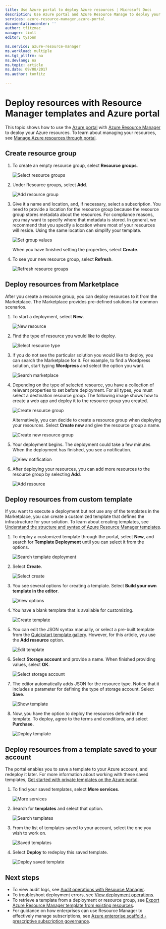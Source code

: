 ```yaml
---
title: Use Azure portal to deploy Azure resources | Microsoft Docs
description: Use Azure portal and Azure Resource Manage to deploy your resources.
services: azure-resource-manager,azure-portal
documentationcenter: ''
author: tfitzmac
manager: timlt
editor: tysonn

ms.service: azure-resource-manager
ms.workload: multiple
ms.tgt_pltfrm: na
ms.devlang: na
ms.topic: article
ms.date: 09/08/2017
ms.author: tomfitz

---
```

# Deploy resources with Resource Manager templates and Azure portal

This topic shows how to use the [Azure portal](https://portal.azure.com) with [Azure Resource Manager](resource-group-overview.md) to deploy your Azure resources. To learn about managing your resources, see [Manage Azure resources through portal](resource-group-portal.md).

## Create resource group

1. To create an empty resource group, select **Resource groups**.

   ![Select resource groups](./media/resource-group-template-deploy-portal/select-resource-groups.png)

1. Under Resource groups, select **Add**.

   ![Add resource group](./media/resource-group-template-deploy-portal/add-resource-group.png)

1. Give it a name and location, and, if necessary, select a subscription. You need to provide a location for the resource group because the resource group stores metadata about the resources. For compliance reasons, you may want to specify where that metadata is stored. In general, we recommend that you specify a location where most of your resources will reside. Using the same location can simplify your template.

   ![Set group values](./media/resource-group-template-deploy-portal/set-group-properties.png)

   When you have finished setting the properties, select **Create**.

1. To see your new resource group, select **Refresh**.

   ![Refresh resource groups](./media/resource-group-template-deploy-portal/refresh-resource-groups.png)

## Deploy resources from Marketplace

After you create a resource group, you can deploy resources to it from the Marketplace. The Marketplace provides pre-defined solutions for common scenarios.

1. To start a deployment, select **New**.

   ![New resource](./media/resource-group-template-deploy-portal/new-resources.png)

1. Find the type of resource you would like to deploy.

   ![Select resource type](./media/resource-group-template-deploy-portal/select-resource-type.png)

1. If you do not see the particular solution you would like to deploy, you can search the Marketplace for it. For example, to find a Wordpress solution, start typing **Wordpress** and select the option you want.

   ![Search marketplace](./media/resource-group-template-deploy-portal/search-resource.png)

1. Depending on the type of selected resource, you have a collection of relevant properties to set before deployment. For all types, you must select a destination resource group. The following image shows how to create a web app and deploy it to the resource group you created.

   ![Create resource group](./media/resource-group-template-deploy-portal/select-existing-group.png)

   Alternatively, you can decide to create a resource group when deploying your resources. Select **Create new** and give the resource group a name.

   ![Create new resource group](./media/resource-group-template-deploy-portal/select-new-group.png)

1. Your deployment begins. The deployment could take a few minutes. When the deployment has finished, you see a notification.

   ![View notification](./media/resource-group-template-deploy-portal/view-notification.png)

1. After deploying your resources, you can add more resources to the resource group by selecting **Add**.

   ![Add resource](./media/resource-group-template-deploy-portal/add-resource.png)

## Deploy resources from custom template

If you want to execute a deployment but not use any of the templates in the Marketplace, you can create a customized template that defines the infrastructure for your solution. To learn about creating templates, see [Understand the structure and syntax of Azure Resource Manager templates](resource-group-authoring-templates.md).

1. To deploy a customized template through the portal, select **New**, and search for **Template Deployment** until you can select it from the options.

   ![Search template deployment](./media/resource-group-template-deploy-portal/search-template.png)

1. Select **Create**.

   ![Select create](./media/resource-group-template-deploy-portal/show-template-option.png)

1. You see several options for creating a template. Select **Build your own template in the editor**.

   ![View options](./media/resource-group-template-deploy-portal/see-options.png)

1. You have a blank template that is available for customizing.

   ![Create template](./media/resource-group-template-deploy-portal/blank-template.png)

1. You can edit the JSON syntax manually, or select a pre-built template from the [Quickstart template gallery](https://azure.microsoft.com/en-us/resources/templates/). However, for this article, you use the **Add resource** option.

   ![Edit template](./media/resource-group-template-deploy-portal/select-add-resource.png)

1. Select **Storage account** and provide a name. When finished providing values, select **OK**.

   ![Select storage account](./media/resource-group-template-deploy-portal/add-storage-account.png)

1. The editor automatically adds JSON for the resource type. Notice that it includes a parameter for defining the type of storage account. Select **Save**.

   ![Show template](./media/resource-group-template-deploy-portal/show-json.png)

1. Now, you have the option to deploy the resources defined in the template. To deploy, agree to the terms and conditions, and select **Purchase**.

   ![Deploy template](./media/resource-group-template-deploy-portal/provide-custom-template-values.png)

## Deploy resources from a template saved to your account

The portal enables you to save a template to your Azure account, and redeploy it later. For more information about working with these saved templates, [Get started with private templates on the Azure portal](../marketplace-consumer/mytemplates-getstarted.md).

1. To find your saved templates, select **More services**.

   ![More services](./media/resource-group-template-deploy-portal/more-services.png)

1. Search for **templates** and select that option.

   ![Search templates](./media/resource-group-template-deploy-portal/find-templates.png)

1. From the list of templates saved to your account, select the one you wish to work on.

   ![Saved templates](./media/resource-group-template-deploy-portal/saved-templates.png)

1. Select **Deploy** to redeploy this saved template.

   ![Deploy saved template](./media/resource-group-template-deploy-portal/deploy-saved-template.png)

## Next steps
* To view audit logs, see [Audit operations with Resource Manager](resource-group-audit.md).
* To troubleshoot deployment errors, see [View deployment operations](resource-manager-deployment-operations.md).
* To retrieve a template from a deployment or resource group, see [Export Azure Resource Manager template from existing resources](resource-manager-export-template.md).
* For guidance on how enterprises can use Resource Manager to effectively manage subscriptions, see [Azure enterprise scaffold - prescriptive subscription governance](resource-manager-subscription-governance.md).
